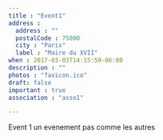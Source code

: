 ```yaml
---
title : "Event1"
address :
  address : ""
  postalCode : 75000
  city : "Paris"
  label : "Maire du XVII"
when : 2017-03-03T14:15:59-06:00
description : ""
photos : "favicon.ico"
draft: false
important : true
association : "asso1"

---
```

Event 1 un evenement pas comme les autres 